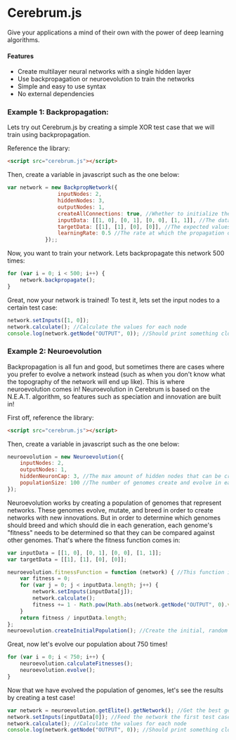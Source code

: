# Cerebrum.js
Give your applications a mind of their own with the power of deep learning algorithms.

#### Features
  - Create multilayer neural networks with a single hidden layer
  - Use backpropagation or neuroevolution to train the networks
  - Simple and easy to use syntax
  - No external dependencies

### Example 1: Backpropagation:
Lets try out Cerebrum.js by creating a simple XOR test case that we will train using backpropagation.

Reference the library:
```html
<script src="cerebrum.js"></script>
```
Then, create a variable in javascript such as the one below:
```js
var network = new BackpropNetwork({				
				inputNodes: 2,
				hiddenNodes: 3,
				outputNodes: 1,
				createAllConnections: true, //Whether to initialize the network with all the possible connections (alternatively, you create the connections manually)
				inputData: [[1, 0], [0, 1], [0, 0], [1, 1]], //The data to set the input nodes to on each instance. Alternatively, you can set the input node values manually.
				targetData: [[1], [1], [0], [0]], //The expected values for the output nodes. Will be used to train the network
				learningRate: 0.5 //The rate at which the propagation occurs. Higher values = faster learning, but also make the learning more inaccurate.
			});;
```
Now, you want to train your network. Lets backpropagate this network 500 times:
```js
for (var i = 0; i < 500; i++) {
    network.backpropagate();
}
```
Great, now your network is trained! To test it, lets set the input nodes to a certain test case:
```js
network.setInputs([1, 0]);
network.calculate(); //Calculate the values for each node
console.log(network.getNode("OUTPUT", 0)); //Should print something close to "1" (depending on how well the network trained, this value should vary from 1 by a very small amount)
```

### Example 2: Neuroevolution
Backpropagation is all fun and good, but sometimes there are cases where you prefer to evolve a network instead (such as when you don't know what the topography of the network will end up like). This is where neuroevolution comes in! Neuroevolution in Cerebrum is based on the N.E.A.T. algorithm, so features such as speciation and innovation are built in!

First off, reference the library:
```html
<script src="cerebrum.js"></script>
```
Then, create a variable in javascript such as the one below:
```js
neuroevolution = new Neuroevolution({				
	inputNodes: 2,
	outputNodes: 1,
	hiddenNeuronCap: 3, //The max amount of hidden nodes that can be created
	populationSize: 100 //The number of genomes create and evolve in each generation
});
```
Neuroevolution works by creating a population of genomes that represent networks. These genomes evolve, mutate, and breed in order to create networks with new innovations. But in order to determine which genomes should breed and which should die in each generation, each genome's "fitness" needs to be determined so that they can be compared against other genomes. That's where the fitness function comes in:

```js
var inputData = [[1, 0], [0, 1], [0, 0], [1, 1]];
var targetData = [[1], [1], [0], [0]];

neuroevolution.fitnessFunction = function (network) { //This function is used by Cerebrum to determine the fitness of each genome. Alternatively, the fitness can be set manually for each genome before the population evolves.
	var fitness = 0;
	for (var j = 0; j < inputData.length; j++) {
		network.setInputs(inputData[j]);
		network.calculate();
		fitness += 1 - Math.pow(Math.abs(network.getNode("OUTPUT", 0).value - targetData[j][0]),  2); //This equation will set the fitness for each genome by comparing how close the genome's network's output is to the target data, when the genome's network is fed the input data. The squaring function is used to disproportionally punish genomes that produce outputs that extremely vary from the target data.
	}
	return fitness / inputData.length;
};
neuroevolution.createInitialPopulation(); //Create the initial, random population of genomes
```
Great, now let's evolve our population about 750 times!
```js
for (var i = 0; i < 750; i++) {
	neuroevolution.calculateFitnesses();
	neuroevolution.evolve();
}
```
Now that we have evolved the population of genomes, let's see the results by creating a test case!
```js
var network = neuroevolution.getElite().getNetwork(); //Get the best genome from the population, and get the network it represents
network.setInputs(inputData[0]); //Feed the network the first test case's values
network.calculate(); //Calculate the values for each node
console.log(network.getNode("OUTPUT", 0)); //Should print something close to "1" (depending on how well the network trained, this value should vary from 1 by a very small amount)
```